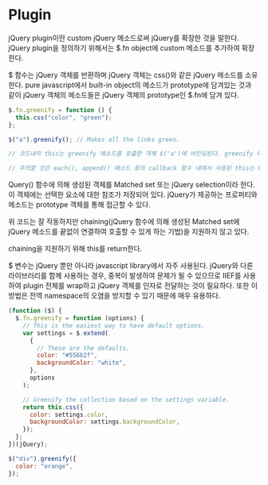 # Plugin

jQuery plugin이란 custom jQuery 메소드로써 jQuery를 확장한 것을 말한다. jQuery plugin을 정의하기 위해서는 $.fn object에 custom 메소드를 추가하여 확장한다.

$ 함수는 jQuery 객체를 반환하며 jQuery 객체는 css()와 같은 jQuery 메소드를 소유한다. pure javascript에서 built-in object의 메소드가 prototype에 담겨있는 것과 같이 jQuery 객체의 메소드들은 jQuery 객체의 prototype인 $.fn에 담겨 있다.

```js
$.fn.greenify = function () {
  this.css("color", "green");
};

$("a").greenify(); // Makes all the links green.

// 코드내의 this는 greenify 메소드를 호출한 객체 $('a')에 바인딩된다. greenify 메소드를 호출한 객체는 언제나 jQuery 객체이므로 $(this)를 사용할 필요가 없다.

// 주의할 것은 each(), append() 메소드 등의 callback 함수 내에서 사용된 this는 DOM 요소를 의미한다. 따라서 callback 함수 내에서 DOM 요소에 대해 jQuery 메소드를 사용하기 위해서는 this를 jQuery 객체화하여야 한다.
```

Query() 함수에 의해 생성된 객체를 Matched set 또는 jQuery selection이라 한다. 이 객체에는 선택한 요소에 대한 참조가 저장되어 있다. jQuery가 제공하는 프로퍼티와 메소드는 prototype 객체를 통해 접근할 수 있다.

위 코드는 잘 작동하지만 chaining(jQuery 함수에 의해 생성된 Matched set에 jQuery 메소드를 끝없이 연결하여 호출할 수 있게 하는 기법)을 지원하지 않고 있다.

chaining을 지원하기 위해 this를 return한다.

$ 변수는 jQuery 뿐만 아니라 javascript library에서 자주 사용된다. jQuery와 다른 라이브러리를 함께 사용하는 경우, 중복이 발생하여 문제가 될 수 있으므로 IIEF를 사용하여 plugin 전체를 wrap하고 jQuery 객체를 인자로 전달하는 것이 필요하다. 또한 이 방법은 전역 namespace의 오염을 방지할 수 있기 때문에 매우 유용하다.

```js
(function ($) {
  $.fn.greenify = function (options) {
    // This is the easiest way to have default options.
    var settings = $.extend(
      {
        // These are the defaults.
        color: "#556b2f",
        backgroundColor: "white",
      },
      options
    );

    // Greenify the collection based on the settings variable.
    return this.css({
      color: settings.color,
      backgroundColor: settings.backgroundColor,
    });
  };
})(jQuery);

$("div").greenify({
  color: "orange",
});
```
